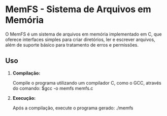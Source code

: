 # MemFS - Sistema de Arquivos em Memória

O MemFS é um sistema de arquivos em memória implementado em C, que oferece interfaces simples para criar diretórios, ler e escrever arquivos, além de suporte básico para tratamento de erros e permissões.

## Uso

1. **Compilação:**

   Compile o programa utilizando um compilador C, como o GCC, através do comando:
   $gcc -o memfs memfs.c

2. **Execução:**

    Após a compilação, execute o programa gerado:
    ./memfs


